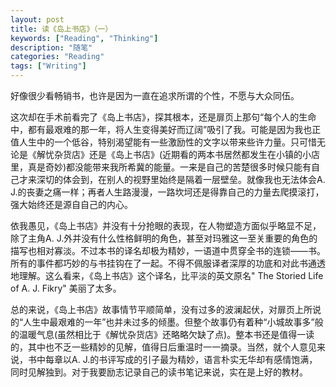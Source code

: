 ```yaml
---
layout: post
title: 读《岛上书店》（一）
keywords: ["Reading", "Thinking"]
description: "随笔"
categories: "Reading"
tags: ["Writing"]
---
```

好像很少看畅销书，也许是因为一直在追求所谓的个性，不愿与大众同伍。

这次却在手术前看完了《岛上书店》，探其根本，还是扉页上那句“每个人的生命中，都有最艰难的那一年，将人生变得美好而辽阔”吸引了我。可能是因为我也正值人生中的一个低谷，特别渴望能有一些激励性的文字以带来些许力量。只可惜无论是《解忧杂货店》还是《岛上书店》(近期看的两本书居然都发生在小镇的小店里，真是奇妙)都没能带来我所希冀的能量。一来是自己的苦楚很多时候只能有自己才来深切的体会到，在别人的视野里始终是隔着一层壁垒。就像我也无法体会A. J.的丧妻之痛一样；再者人生路漫漫，一路坎坷还是得靠自己的力量去爬摸滚打，强大始终还是源自自己的内心。

依我愚见，《岛上书店》并没有十分抢眼的表现，在人物塑造方面似乎略显不足，除了主角A. J.外并没有什么性格鲜明的角色，甚至对玛雅这一至关重要的角色的描写也相对寡淡。不过本书的译名却极为精妙，一语道中贯穿全书的连锁——书。所有的事件都巧妙的与书挂钩在了一起。不得不佩服译者深厚的功底和对此书通透地理解。这么看来，《岛上书店》这个译名，比平淡的英文原名" The Storied Life of A. J. Fikry" 美丽了太多。

总的来说，《岛上书店》故事情节平顺简单，没有过多的波澜起伏，对扉页上所说的“人生中最艰难的一年”也并未过多的倾墨。但整个故事仍有着种“小城故事多”般的温暖气息(虽然相比于《解忧杂货店》还略略欠缺了点)。整本书还是值得一读的，其中也不乏一些精妙的见解，值得日后重温时一一摘录。当然，就个人意见来说，书中每章以A. J.的书评写成的引子最为精妙，语言朴实无华却有感情饱满，同时见解独到。对于我要励志记录自己的读书笔记来说，实在是上好的教材。
